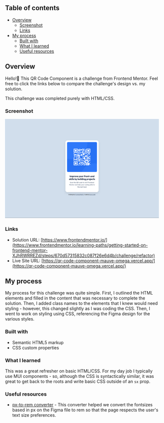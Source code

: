 ## Table of contents

- [Overview](#overview)
  - [Screenshot](#screenshot)
  - [Links](#links)
- [My process](#my-process)
  - [Built with](#built-with)
  - [What I learned](#what-i-learned)
  - [Useful resources](#useful-resources)

## Overview

Hello!👋 This QR Code Component is a challenge from Frontend Mentor. Feel free to click the links below to compare the challenge's design vs. my solution.

This challenge was completed purely with HTML/CSS.

### Screenshot

![](./images/qr_code_component.png)

### Links

- Solution URL: [https://www.frontendmentor.io/](https://www.frontendmentor.io/learning-paths/getting-started-on-frontend-mentor-XJhRWRREZd/steps/670d57315832c087f26e6d4b/challenge/refactor)
- Live Site URL: [https://qr-code-component-mauve-omega.vercel.app/](https://qr-code-component-mauve-omega.vercel.app/)

## My process

My process for this challenge was quite simple. First, I outlined the HTML elements and filled in the content that was necessary to complete the solution. Then, I added class names to the elements that I knew would need styling - however, this changed slightly as I was coding the CSS. Then, I went to work on styling using CSS, referencing the Figma design for the various styles.

### Built with

- Semantic HTML5 markup
- CSS custom properties

### What I learned

This was a great refresher on basic HTML/CSS. For my day job I typically use MUI components - so, although the CSS is syntactically similar, it was great to get back to the roots and write basic CSS outside of an `sx` prop.

### Useful resources

- [px-to-rem converter](https://nekocalc.com/px-to-rem-converter) - This converter helped we convert the fontsizes based in px on the Figma file to rem so that the page respects the user's text size preferences.
